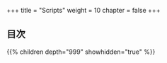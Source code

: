+++
title = "Scripts"
weight = 10
chapter = false
+++



## 目次

{{% children depth="999" showhidden="true" %}}
